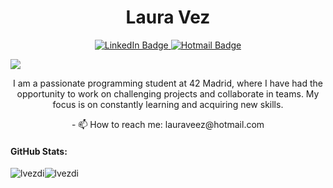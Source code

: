 <div align="center">
    <h1 align="center">Laura Vez</h1>
    <a href="https://www.linkedin.com/in/laura-vez/">
        <img src="https://img.shields.io/badge/LinkedIn-0077B5?style=for-the-badge&logo=linkedin&logoColor=white" alt="LinkedIn Badge"/>
    </a>
    <a href="mailto:lauraveez@hotmail.com">
        <img src="https://img.shields.io/badge/Hotmail-D14836?style=for-the-badge&logo=hotmail&logoColor=white" alt="Hotmail Badge"/>
    </a>
	<p align="left"> <img src="https://komarev.com/ghpvc/?username=lvezdi&label=Profile%20views&color=0e75b6&style=flat">
		<p>I am a passionate programming student at 42 Madrid, where I have had the opportunity to work on challenging projects and collaborate in teams. My focus is on constantly learning and acquiring new skills.</p>
	<p>- 📫 How to reach me: lauraveez@hotmail.com</p>
</div>
<div>
<h4>GitHub Stats: </h4>
    <img style="float: left;" src="https://github-readme-stats.vercel.app/api?username=lvezdi&show_icons=true&locale=en&theme=synthwave" alt="lvezdi" />
    <img style="float: left;" src="https://github-readme-stats.vercel.app/api/top-langs?username=lvezdi&show_icons=true&locale=en&layout=compact&theme=synthwave" alt="lvezdi" />
</div>
